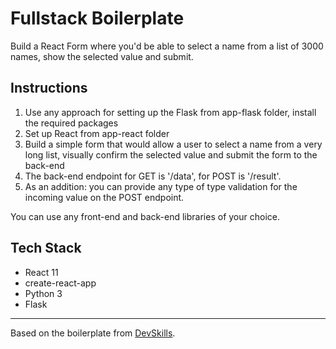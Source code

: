 # Fullstack Boilerplate

Build a React Form where you'd be able to select a name from a list of 3000 names, show the selected value and submit.

## Instructions

1. Use any approach for setting up the Flask from app-flask folder, install the required packages
2. Set up React from app-react folder
3. Build a simple form that would allow a user to select a name from a very long list, visually confirm the selected value and submit the form to the back-end
4. The back-end endpoint for GET is  '/data', for POST is '/result'.
5. As an addition: you can provide any type of type validation for the incoming value on the POST endpoint. 

You can use any front-end and back-end libraries of your choice.

## Tech Stack

- React 11
- create-react-app
- Python 3
- Flask

---

Based on the boilerplate from [DevSkills](https://devskills.co).
